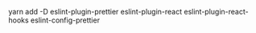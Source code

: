 yarn add -D eslint-plugin-prettier eslint-plugin-react eslint-plugin-react-hooks eslint-config-prettier
